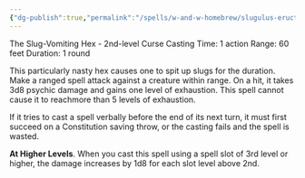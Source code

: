 ```yaml
---
{"dg-publish":true,"permalink":"/spells/w-and-w-homebrew/slugulus-eructo/"}
---
```


The Slug-Vomiting Hex - 2nd-level Curse
Casting Time: 1 action
Range: 60 feet
Duration: 1 round

This particularly nasty hex causes one to spit up slugs for the duration. Make a ranged spell attack against a creature within range. On a hit, it takes 3d8 psychic damage and gains one level of exhaustion. This spell cannot cause it to reachmore than 5 levels of exhaustion. 

If it tries to cast a spell verbally before the end of its next turn, it must first succeed on a Constitution saving throw, or the casting fails and the spell is wasted.

**At Higher Levels**. When you cast this spell using a spell slot of 3rd level or higher, the damage increases by 1d8 for each slot level above 2nd.